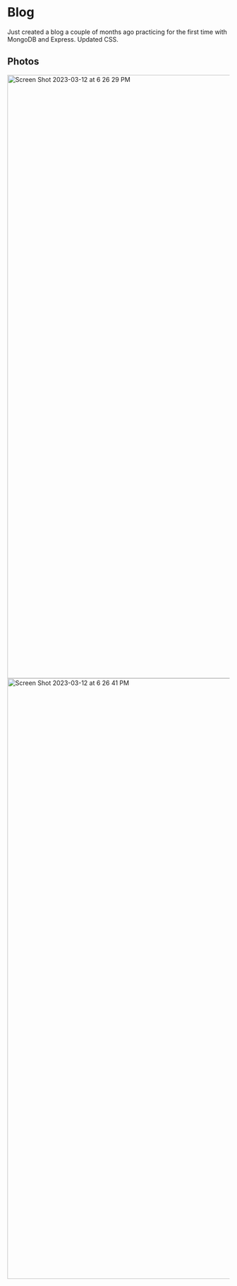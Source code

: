 # Blog

Just created a blog a couple of months ago practicing for the first time with MongoDB and Express. Updated CSS. 

## Photos
<img width="1367" alt="Screen Shot 2023-03-12 at 6 26 29 PM" src="https://user-images.githubusercontent.com/116927138/224587973-6efff125-95bd-419b-a9fe-756fa83510b1.png">
<img width="1361" alt="Screen Shot 2023-03-12 at 6 26 41 PM" src="https://user-images.githubusercontent.com/116927138/224587987-da07c269-825e-4cf6-8d99-772b22ff615d.png">
